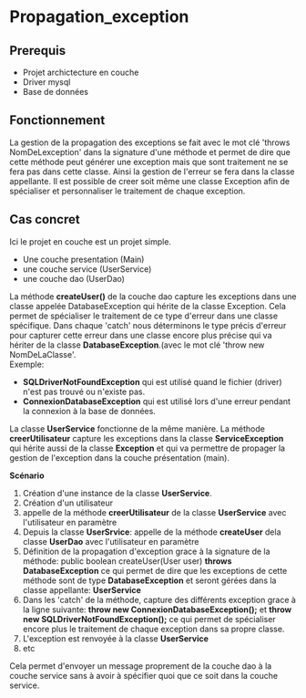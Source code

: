 # Propagation_exception

## Prerequis
* Projet archictecture en couche
* Driver mysql
* Base de données

## Fonctionnement
La gestion de la propagation des exceptions se fait avec le mot clé 'throws NomDeLexception' dans la signature d'une méthode et permet de dire que cette méthode peut générer une exception mais que sont traitement ne se fera pas dans cette classe. Ainsi la gestion de l'erreur se fera dans la classe appellante. 
Il est possible de creer soit même une classe Exception afin de spécialiser et personnaliser le traitement de chaque exception.

## Cas concret
Ici le projet en couche est un projet simple. 
* Une couche presentation (Main)
* une couche service (UserService)
* une couche dao (UserDao)

La méthode **createUser()** de la couche dao capture les exceptions dans une classe appelée DatabaseException qui hérite de la classe Exception. Cela permet de spécialiser le traitement de ce type d'erreur dans une classe spécifique.
Dans chaque 'catch' nous déterminons le type précis d'erreur pour capturer cette erreur dans une classe encore plus précise qui va hériter de la classe **DatabaseException**.(avec le mot clé 'throw new NomDeLaClasse'.<br/>
Exemple:
* **SQLDriverNotFoundException** qui est utilisé quand le fichier (driver) n'est pas trouvé ou n'existe pas.
* **ConnexionDatabaseException** qui est utilisé lors d'une erreur pendant la connexion à la base de données.

La classe **UserService** fonctionne de la même manière. La méthode **creerUtilisateur** capture les exceptions dans la classe **ServiceException** qui hérite aussi de la classe **Exception** et qui va permettre de propager la gestion de l'exception dans la couche présentation (main).  

**Scénario**
1. Création d'une instance de la classe **UserService**.
2. Création d'un utilisateur
3. appelle de la méthode **creerUtilisateur** de la classe **UserService** avec l'utilisateur en paramètre
4. Depuis la classe **UserSrvice**: appelle de la méthode **createUser** dela classe **UserDao** avec l'utilisateur en paramètre
5. Définition de la propagation d'exception grace à la signature de la méthode: public boolean createUser(User user) **throws DatabaseException** ce qui permet de dire que les exceptions de cette méthode sont de type **DatabaseException** et seront gérées dans la classe appellante: **UserService**
6. Dans les 'catch' de la méthode, capture des différents exception grace à la ligne suivante: **throw new ConnexionDatabaseException();** et **throw new SQLDriverNotFoundException();** ce qui permet de spécialiser encore plus le traitement de chaque exception dans sa propre classe.
7. L'exception est renvoyée à la classe **UserService**
8. etc

Cela permet d'envoyer un message proprement de la couche dao à la couche service sans à avoir à spécifier quoi que ce soit dans la couche service.
